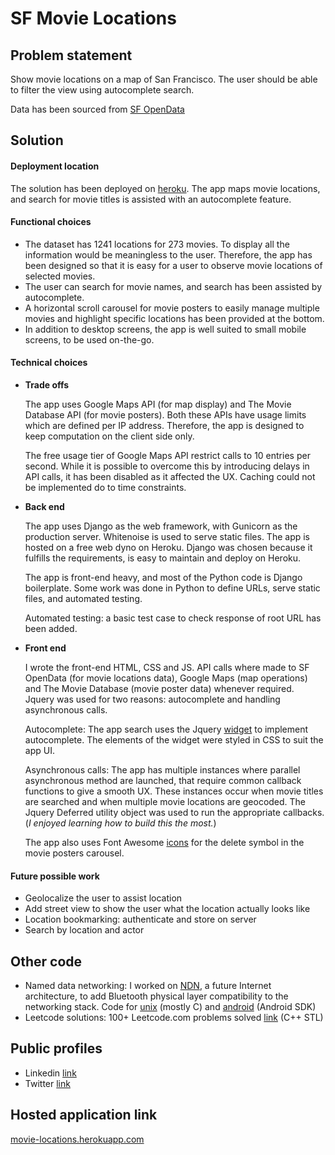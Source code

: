 # SF Movie Locations

## Problem statement
Show movie locations on a map of San Francisco. The user should be able to filter the view using autocomplete search. 

Data has been sourced from [SF OpenData](https://data.sfgov.org/Culture-and-Recreation/Film-Locations-in-San-Francisco/yitu-d5am)

## Solution
#### Deployment location
The solution has been deployed on [heroku](https://movie-locations.herokuapp.com/). The app maps movie locations, and search for movie titles is assisted with an autocomplete feature.

#### Functional choices
* The dataset has 1241 locations for 273 movies. To display all the information would be meaningless to the user. Therefore, the app has been designed so that it is easy for a user to observe movie locations of selected movies.
* The user can search for movie names, and search has been assisted by autocomplete.
* A horizontal scroll carousel for movie posters to easily manage multiple movies and highlight specific locations has been provided at the bottom.
* In addition to desktop screens, the app is well suited to small mobile screens, to be used on-the-go.

#### Technical choices
* __Trade offs__

  The app uses Google Maps API (for map display) and The Movie Database API (for movie posters). Both these APIs have usage limits which are defined per IP address. Therefore, the app is designed to keep computation on the client side only.

  The free usage tier of Google Maps API restrict calls to 10 entries per second. While it is possible to overcome this by introducing delays in API calls, it has been disabled as it affected the UX. Caching could not be implemented do to time constraints. 
* __Back end__

  The app uses Django as the web framework, with Gunicorn as the production server. Whitenoise is used to serve static files. The app is hosted on a free web dyno on Heroku. Django was chosen because it fulfills the requirements, is easy to maintain and deploy on Heroku.

  The app is front-end heavy, and most of the Python code is Django boilerplate. Some work was done in Python to define URLs, serve static files, and automated testing.

  Automated testing: a basic test case to check response of root URL has been added.
* __Front end__

  I wrote the front-end HTML, CSS and JS. API calls where made to SF OpenData (for movie locations data), Google Maps (map operations) and The Movie Database (movie poster data) whenever required. Jquery was used for two reasons: autocomplete and handling asynchronous calls.

  Autocomplete: The app search uses the Jquery [widget](https://jqueryui.com/autocomplete/) to implement autocomplete. The elements of the widget were styled in CSS to suit the app UI.

  Asynchronous calls: The app has multiple instances where parallel asynchronous method are launched, that require common callback functions to give a smooth UX. These instances occur when movie titles are searched and when multiple movie locations are geocoded. The Jquery Deferred utility object was used to run the appropriate callbacks. (_I enjoyed learning how to build this the most._)

  The app also uses Font Awesome [icons](http://fortawesome.github.io/Font-Awesome/) for the delete symbol in the movie posters carousel.

#### Future possible work
* Geolocalize the user to assist location
* Add street view to show the user what the location actually looks like
* Location bookmarking: authenticate and store on server
* Search by location and actor

## Other code
* Named data networking: I worked on [NDN](http://named-data.net/), a future Internet architecture, to add Bluetooth physical layer compatibility to the networking stack. Code for [unix](https://github.com/arjun27/NDNBlue-BlueZ) (mostly C) and [android](https://github.com/arjun27/NDNBlue-BlueZ) (Android SDK)
* Leetcode solutions: 100+ Leetcode.com problems solved [link](https://github.com/arjun27/LeetCode) (C++ STL)

## Public profiles
* Linkedin [link](https://in.linkedin.com/in/arjun-attam-ba73a826)
* Twitter [link](https://twitter.com/arjunattam)

## Hosted application link
[movie-locations.herokuapp.com](https://movie-locations.herokuapp.com/)